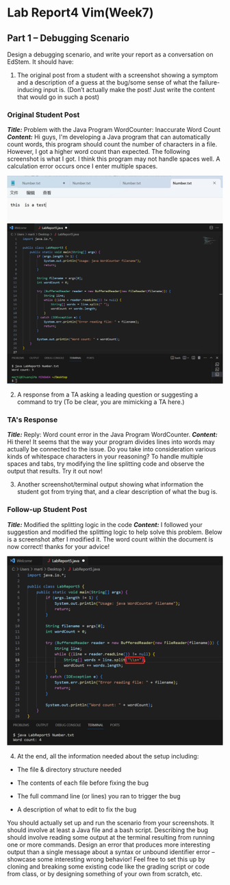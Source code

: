 # Lab Report4 Vim(Week7)

## Part 1 – Debugging Scenario
Design a debugging scenario, and write your report as a conversation on EdStem. It should have:

1. The original post from a student with a screenshot showing a symptom and a description of a guess at the bug/some sense of what the failure-inducing input is. (Don’t actually make the post! Just write the content that would go in such a post)
### Original Student Post
***Title:*** Problem with the Java Program WordCounter: Inaccurate Word Count
***Content:*** Hi guys, I'm developing a Java program that can automatically count words, this program should count the number of characters in a file. However, I got a higher word count than expected. The following screenshot is what I got. I think this program may not handle spaces well. A calculation error occurs once I enter multiple spaces.

![cd](LabReport5(2).jpg)
![cd](LabReport5.jpg)


2. A response from a TA asking a leading question or suggesting a command to try (To be clear, you are mimicking a TA here.)

### TA's Response
***Title:*** Reply: Word count error in the Java Program WordCounter.
***Content:***  Hi there! It seems that the way your program divides lines into words may actually be connected to the issue. Do you take into consideration various kinds of whitespace characters in your reasoning? To handle multiple spaces and tabs, try modifying the line splitting code and observe the output that results. Try it out now!

3. Another screenshot/terminal output showing what information the student got from trying that, and a clear description of what the bug is.

### Follow-up Student Post
***Title:*** Modified the splitting logic in the code
***Content:*** I followed your suggestion and modified the splitting logic to help solve this problem. Below is a screenshot after I modified it. The word count within the document is now correct! thanks for your advice!

![cd](LabReport5(3).jpg)

4. At the end, all the information needed about the setup including:
* The file & directory structure needed

  
* The contents of each file before fixing the bug

  
* The full command line (or lines) you ran to trigger the bug

  
* A description of what to edit to fix the bug

You should actually set up and run the scenario from your screenshots. It should involve at least a Java file and a bash script. Describing the bug should involve reading some output at the terminal resulting from running one or more commands. Design an error that produces more interesting output than a single message about a syntax or unbound identifier error – showcase some interesting wrong behavior! Feel free to set this up by cloning and breaking some existing code like the grading script or code from class, or by designing something of your own from scratch, etc.

